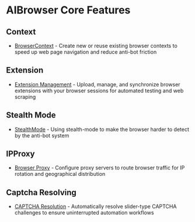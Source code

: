 # AIBrowser Core Features

## Context

- [BrowserContext](core-features/browser-context.md) - Create new or reuse existing browser contexts to speed up web page navigation and reduce anti-bot friction

## Extension

- [Extension Management](core-features/extension.md) - Upload, manage, and synchronize browser extensions with your browser sessions for automated testing and web scraping

## Stealth Mode

- [StealthMode](core-features/stealth-mode.md) - Using stealth-mode to make the browser harder to detect by the anti-bot system

## IPProxy
- [Browser Proxy](core-features/browser-proxies.md) - Configure proxy servers to route browser traffic for IP rotation and geographical distribution

## Captcha Resolving

- [CAPTCHA Resolution](core-features/captcha.md) - Automatically resolve slider-type CAPTCHA challenges to ensure uninterrupted automation workflows